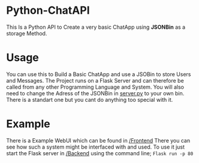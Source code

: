 
# Python-ChatAPI

This Is a Python API to Create a very basic ChatApp using **JSONBin** as a storage Method.

# Usage
You can use this to Build a Basic ChatApp and use a JSOBin to store Users and Messages.
The Project runs on a Flask Server and can therefore be called from any other Programming Language and System. You will also need to change the Adress of the JSONBin in [server.py](https://github.com/CSL-Koga/Python-ChatAPI/blob/main/Backend/app.py) to your own bin. There is a standart one but you cant do anything too special with it.

# Example
There is a Example WebUI which can be found in [/Frontend](https://github.com/CSL-Koga/Python-ChatAPI/tree/main/Frontend)
There you can see how such a system might be interfaced with and used. To use it just start the Flask server in [/Backend](https://github.com/CSL-Koga/Python-ChatAPI/tree/main/Backend) using the command line; `Flask run -p 80`
